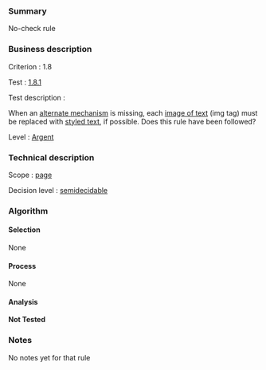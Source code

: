 ### Summary

No-check rule

### Business description

Criterion : 1.8

Test : [1.8.1](http://www.accessiweb.org/index.php/accessiweb-22-english-version.html#test-1-8-1)

Test description :

When an [alternate
mechanism](http://www.braillenet.org/accessibilite/referentiel-aw21-en/glossaire.php#mMecaRempl)
is missing, each [image of
text](http://www.braillenet.org/accessibilite/referentiel-aw21-en/glossaire.php#mImgText)
(img tag) must be replaced with [styled
text](http://www.braillenet.org/accessibilite/referentiel-aw21-en/glossaire.php#mTexteStyle),
if possible. Does this rule have been followed?

Level : [Argent](/en/category/rules-design/accessiweb-11/level/argent)

### Technical description

Scope : [page](/en/category/rules-design/accessiweb-11/scope/page)

Decision level :
[semidecidable](/en/category/rules-design/accessiweb-11/decision-level/semidecidable)

### Algorithm

#### Selection

None

#### Process

None

#### Analysis

**Not Tested**

### Notes

No notes yet for that rule
